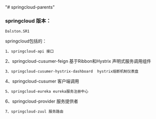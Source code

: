 "# springcloud-parents" 

### springcloud 版本：
```
Dalston.SR1
```
springcloud包括的：
```
1、springcloud-api 接口
```
2、springcloud-cusumer-feign  基于Ribbon和Hystrix 声明式服务调用组件
```
3、springcloud-cusumer-hystrix-dashboard  hystrix熔断机制仪表盘
```
4、springcloud-cusumer  客户端调用
```
5、springcloud-eureka eureka服务注册中心
```
6、springcloud-provider 服务提供者
```
7、springcloud-zuul 服务路由
```
